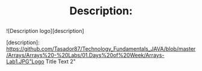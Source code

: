 # <p align="center"> Description: <p>

<a>  ![Description logo][description] <a/>

[description]: https://github.com/Tasador87/Technology_Fundamentals_JAVA/blob/master/Arrays/Arrays%20-%20Labs/01.Days%20of%20Week/Arrays-Lab1.JPG"Logo Title Text 2"
